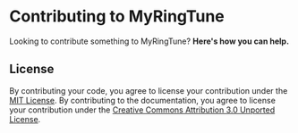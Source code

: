 # Contributing to MyRingTune

Looking to contribute something to MyRingTune? **Here's how you can help.**

## License

By contributing your code, you agree to license your contribution under the [MIT License](LICENSE).
By contributing to the documentation, you agree to license your contribution under the [Creative Commons Attribution 3.0 Unported License](docs/LICENSE).